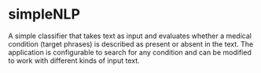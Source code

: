 # simpleNLP
A simple classifier that takes text as input and evaluates whether a medical condition (target phrases) is described as present or absent in the text. The application is configurable to search for any condition and can be modified to work with different kinds of input text.

